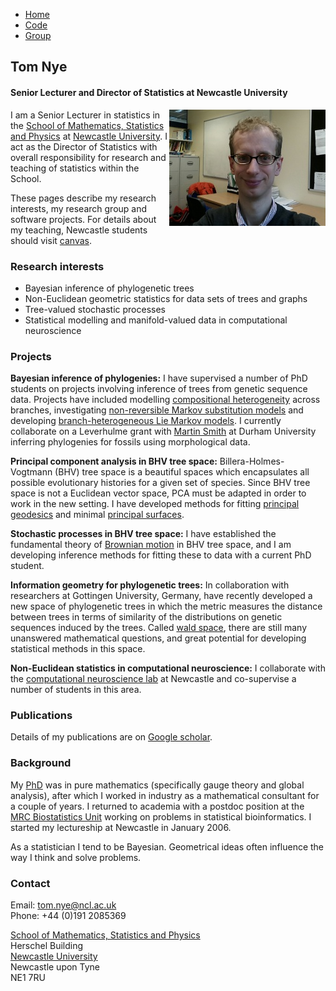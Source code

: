 <link rel="stylesheet" type="text/css" href="/css/main.css">
<meta name="keywords" content="Tom Nye; probability; statistics; Newcastle; geometry; phylogenetics; phylogenetic tree;">

<div class="topnav">
<ul>
  <li style="display:none;"></li>
  <li><a href="index.md">Home</a></li>
  <li><a href="code.md">Code</a></li>
  <li><a href="group.md">Group</a></li>
</ul>
</div>


## Tom Nye
  
#### Senior Lecturer and Director of Statistics at Newcastle University

<img align="right" class="responsive-image" src="portrait3.jpg"/>

I am a Senior Lecturer in statistics in the [School of Mathematics, Statistics and Physics](http://www.ncl.ac.uk/maths/) at [Newcastle University](http://www.ncl.ac.uk/). 
I act as the Director of Statistics with overall responsibility for research and teaching of statistics within the School. 

These pages describe my research interests, my research group and software projects. 
For details about my teaching, Newcastle students should visit [canvas](https://canvas.ncl.ac.uk/). 

### Research interests

* Bayesian inference of phylogenetic trees
* Non-Euclidean geometric statistics for data sets of trees and graphs
* Tree-valued stochastic processes
* Statistical modelling and manifold-valued data in computational neuroscience

### Projects

**Bayesian inference of phylogenies:** I have supervised a number of PhD students on projects involving inference of trees from genetic sequence data. 
Projects have included modelling [compositional heterogeneity](https://scholar.google.com/citations?view_op=view_citation&hl=en&user=IFu7XnQAAAAJ&citation_for_view=IFu7XnQAAAAJ:W7OEmFMy1HYC) across branches, investigating [non-reversible Markov substitution models](https://scholar.google.com/citations?view_op=view_citation&hl=en&user=IFu7XnQAAAAJ&citation_for_view=IFu7XnQAAAAJ:ULOm3_A8WrAC) and developing [branch-heterogeneous Lie Markov models](https://scholar.google.com/citations?view_op=view_citation&hl=en&user=IFu7XnQAAAAJ&cstart=20&pagesize=80&citation_for_view=IFu7XnQAAAAJ:e5wmG9Sq2KIC). 
I currently collaborate on a Leverhulme grant with [Martin Smith](https://smithlabdurham.github.io/) at Durham University inferring phylogenies for fossils using morphological data. 

**Principal component analysis in BHV tree space:** Billera-Holmes-Vogtmann (BHV) tree space is a beautiful spaces which encapsulates all possible evolutionary histories for a given set of species. 
Since BHV tree space is not a Euclidean vector space, PCA must be adapted in order to work in the new setting. 
I have developed methods for fitting [principal geodesics](https://scholar.google.com/citations?view_op=view_citation&hl=en&user=IFu7XnQAAAAJ&pagesize=80&citation_for_view=IFu7XnQAAAAJ:UeHWp8X0CEIC) and minimal [principal surfaces](https://scholar.google.com/citations?view_op=view_citation&hl=en&user=IFu7XnQAAAAJ&pagesize=80&citation_for_view=IFu7XnQAAAAJ:M3ejUd6NZC8C).

**Stochastic processes in BHV tree space:** I have established the fundamental theory of [Brownian motion](https://scholar.google.com/citations?view_op=view_citation&hl=en&user=IFu7XnQAAAAJ&pagesize=80&citation_for_view=IFu7XnQAAAAJ:qUcmZB5y_30C) in BHV tree space, and I am developing inference methods for fitting these to data with a current PhD student. 

**Information geometry for phylogenetic trees:** In collaboration with researchers at Gottingen University, Germany, have recently developed a new space of phylogenetic trees in which the metric measures the distance between trees in terms of similarity of the distributions on genetic sequences induced by the trees. 
Called [wald space](https://scholar.google.com/citations?view_op=view_citation&hl=en&user=IFu7XnQAAAAJ&pagesize=80&citation_for_view=IFu7XnQAAAAJ:TQgYirikUcIC), there are still many unanswered mathematical questions, and great potential for developing statistical methods in this space. 

**Non-Euclidean statistics in computational neuroscience:** I collaborate with the [computational neuroscience lab](https://sites.google.com/view/cnnp-lab/) at Newcastle and co-supervise a number of students in this area. 

### Publications

Details of my publications are on [Google scholar](https://scholar.google.com/citations?user=IFu7XnQAAAAJ&hl=en).

### Background

My [PhD](http://arxiv.org/abs/hep-th/0311215) was in pure mathematics (specifically gauge theory and global analysis), after which I worked in industry as a mathematical consultant for a couple of years. 
I returned to academia with a postdoc position at the [MRC Biostatistics Unit](http://www.mrc-bsu.cam.ac.uk) working on problems in statistical bioinformatics. 
I started my lectureship at Newcastle in January 2006. 

As a statistician I tend to be Bayesian. Geometrical ideas often influence the way I think and solve problems.

### Contact

Email: [tom.nye@ncl.ac.uk](mailto:tom.nye@ncl.ac.uk)  
Phone: +44 (0)191 2085369  

[School of Mathematics, Statistics and Physics](http://www.ncl.ac.uk/maths/)  
Herschel Building  
[Newcastle University](http://www.ncl.ac.uk/)  
Newcastle upon Tyne  
NE1 7RU  


